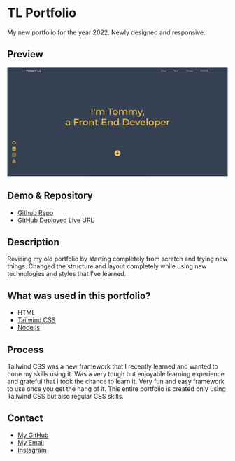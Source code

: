 # TL Portfolio

My new portfolio for the year 2022. Newly designed and responsive.

## Preview

<img src="./docs/imgs/demo.png" alt="Preview" title="Preview">

## Demo & Repository

- [Github Repo](https://github.com/latommyla/My-Portfolio)
- [GitHub Deployed Live URL](https://latommyla.github.io/TL-Portfolio/)


## Description 

Revising my old portfolio by starting completely from scratch and trying new things. Changed the structure and layout completely while using new technologies and styles that I've learned.

## What was used in this portfolio?

- HTML
- [Tailwind CSS](https://tailwindcss.com/)
- [Node.js](https://nodejs.org/en/)


## Process

Tailwind CSS was a new framework that I recently learned and wanted to hone my skills using it. Was a very tough but enjoyable learning experience and grateful that I took the chance to learn it. Very fun and easy framework to use once you get the hang of it. This entire portfolio is created only using Tailwind CSS but also regular CSS skills.

## Contact 

- [My GitHub](https://github.com/latommyla)
- [My Email](mailto:tommyl.dmd@gmail.com)
- [Instagram](https://instagram.com/latommyla)


